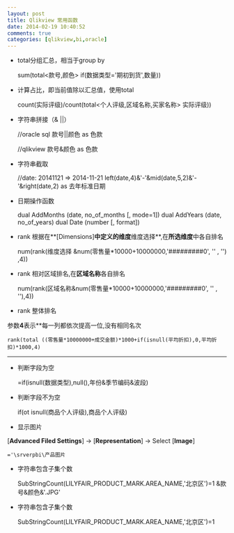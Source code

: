 ```yaml
---
layout: post
title: Qlikview 常用函数
date: 2014-02-19 10:40:52
comments: true
categories: [qlikview,bi,oracle]
---
```

+ total分组汇总，相当于group by

    sum(total<款号,颜色> if(数据类型='期初到货',数量))

+ 计算占比，即当前值除以汇总值，使用total

    count(实际评级)/count(total<个人评级,区域名称,买家名称> 实际评级))

+ 字符串拼接（& ||）

    //oracle sql
    款号||颜色 as 色款
    
    //qlikview
    款号&颜色 as 色款

+ 字符串截取

    //date: 20141121 => 2014-11-21
    left(date,4)&'-'&mid(date,5,2)&'-'&right(date,2) as 去年标准日期

+ 日期操作函数

    dual AddMonths (date, no_of_months [, mode=1])
    dual AddYears (date, no_of_years)
    dual Date (number [, format])

+ rank 根据在**[Dimensions]**中定义的维度**维度选择**,在**所选维度**中各自排名

    num(rank(维度选择
    &num(零售量*10000+10000000,'#########0', '' , '')
    ,4))

+ rank 相对区域排名,在**区域名称**各自排名

    num(rank(区域名称&num(零售量*10000+10000000,'#########0', '' , ''),4))


+ rank 整体排名

参数**4**表示**每一列都依次提高一位,没有相同名次

    rank(total ((零售量*10000000+成交金额)*1000+if(isnull(平均折扣),0,平均折扣)*1000,4)

****

+ 判断字段为空

    =if(isnull(数据类型),null(),年份&季节编码&波段)

+ 判断字段不为空

    if(ot isnull(商品个人评级),商品个人评级)

+ 显示图片 

[**Advanced Filed Settings**] -> [**Representation**] -> Select [**Image**]

    ='\srverpbi\产品图片
+ 字符串包含子集个数

    SubStringCount(LILYFAIR_PRODUCT_MARK.AREA_NAME,'北京区')=1
&款号&颜色&'.JPG'

+ 字符串包含子集个数

    SubStringCount(LILYFAIR_PRODUCT_MARK.AREA_NAME,'北京区')=1
